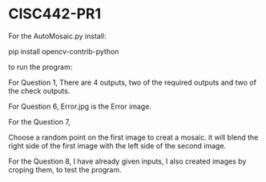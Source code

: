 # CISC442-PR1


For the AutoMosaic.py 
install:

pip install opencv-contrib-python

to run the program:

For Question 1,
There are 4 outputs, two of the required outputs and two of the check outputs.

For Question 6,
Error.jpg is the Error image.


For the Question 7,

Choose a random point on the first image to creat a mosaic.
it will blend the right side of the first image with the left side of the second image.


For the Question 8,
I have already given inputs, I also created images by croping them, to test the program.

